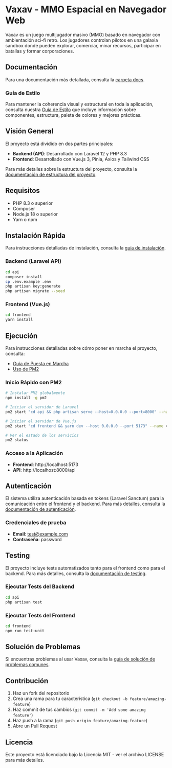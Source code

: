# Vaxav - MMO Espacial en Navegador Web

Vaxav es un juego multijugador masivo (MMO) basado en navegador con ambientación sci-fi retro. Los jugadores controlan pilotos en una galaxia sandbox donde pueden explorar, comerciar, minar recursos, participar en batallas y formar corporaciones.

## Documentación

Para una documentación más detallada, consulta la [carpeta docs](./docs/README.md).

### Guía de Estilo

Para mantener la coherencia visual y estructural en toda la aplicación, consulta nuestra [Guía de Estilo](./docs/design/style-guide.md) que incluye información sobre componentes, estructura, paleta de colores y mejores prácticas.

## Visión General

El proyecto está dividido en dos partes principales:

- **Backend (API)**: Desarrollado con Laravel 12 y PHP 8.3
- **Frontend**: Desarrollado con Vue.js 3, Pinia, Axios y Tailwind CSS

Para más detalles sobre la estructura del proyecto, consulta la [documentación de estructura del proyecto](./docs/architecture/project-structure.md).

## Requisitos

- PHP 8.3 o superior
- Composer
- Node.js 18 o superior
- Yarn o npm

## Instalación Rápida

Para instrucciones detalladas de instalación, consulta la [guía de instalación](./docs/installation.md).

### Backend (Laravel API)

```bash
cd api
composer install
cp .env.example .env
php artisan key:generate
php artisan migrate --seed
```

### Frontend (Vue.js)

```bash
cd frontend
yarn install
```

## Ejecución

Para instrucciones detalladas sobre cómo poner en marcha el proyecto, consulta:

- [Guía de Puesta en Marcha](./docs/getting-started.md)
- [Uso de PM2](./docs/pm2-usage.md)

### Inicio Rápido con PM2

```bash
# Instalar PM2 globalmente
npm install -g pm2

# Iniciar el servidor de Laravel
pm2 start "cd api && php artisan serve --host=0.0.0.0 --port=8000" --name vaxav-api

# Iniciar el servidor de Vue.js
pm2 start "cd frontend && yarn dev --host 0.0.0.0 --port 5173" --name vaxav-frontend

# Ver el estado de los servicios
pm2 status
```

### Acceso a la Aplicación

- **Frontend**: http://localhost:5173
- **API**: http://localhost:8000/api

## Autenticación

El sistema utiliza autenticación basada en tokens (Laravel Sanctum) para la comunicación entre el frontend y el backend. Para más detalles, consulta la [documentación de autenticación](./docs/api/authentication.md).

### Credenciales de prueba

- **Email**: test@example.com
- **Contraseña**: password

## Testing

El proyecto incluye tests automatizados tanto para el frontend como para el backend. Para más detalles, consulta la [documentación de testing](./docs/testing/testing-strategy.md).

### Ejecutar Tests del Backend

```bash
cd api
php artisan test
```

### Ejecutar Tests del Frontend

```bash
cd frontend
npm run test:unit
```

## Solución de Problemas

Si encuentras problemas al usar Vaxav, consulta la [guía de solución de problemas comunes](./docs/troubleshooting/common-issues.md).

## Contribución

1. Haz un fork del repositorio
2. Crea una rama para tu característica (`git checkout -b feature/amazing-feature`)
3. Haz commit de tus cambios (`git commit -m 'Add some amazing feature'`)
4. Haz push a la rama (`git push origin feature/amazing-feature`)
5. Abre un Pull Request

## Licencia

Este proyecto está licenciado bajo la Licencia MIT - ver el archivo LICENSE para más detalles.
